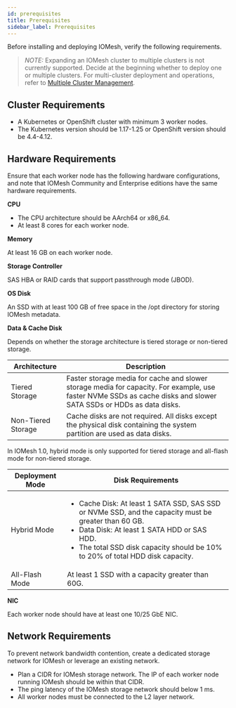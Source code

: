 ```yaml
---
id: prerequisites
title: Prerequisites
sidebar_label: Prerequisites
---
```


Before installing and deploying IOMesh, verify the following requirements.

> _NOTE:_ Expanding an IOMesh cluster to multiple clusters is not currently supported. Decide at the beginning whether to deploy one or multiple clusters. For multi-cluster deployment and operations, refer to [Multiple Cluster Management](../advanced-functions/multiple-cluster-management).

## Cluster Requirements

- A Kubernetes or OpenShift cluster with minimum 3 worker nodes.
- The Kubernetes version should be 1.17-1.25 or OpenShift version should be 4.4-4.12.

## Hardware Requirements 

Ensure that each worker node has the following hardware configurations, and note that IOMesh Community and Enterprise editions have the same hardware requirements.

**CPU**

- The CPU architecture should be AArch64 or x86_64.
- At least 8 cores for each worker node.

**Memory**

At least 16 GB on each worker node.

**Storage Controller**

SAS HBA or RAID cards that support passthrough mode (JBOD). 

**OS Disk**

An SSD with at least 100 GB of free space in the /opt directory for storing IOMesh metadata.

**Data & Cache Disk**

Depends on whether the storage architecture is tiered storage or non-tiered storage.

|Architecture|Description|
|---|---|
|Tiered Storage| Faster storage media for cache and slower storage media for capacity. For example, use faster NVMe SSDs as cache disks and slower SATA SSDs or HDDs as data disks.|
|Non-Tiered Storage|Cache disks are not required. All disks except the physical disk containing the system partition are used as data disks.|

In IOMesh 1.0, hybrid mode is only supported for tiered storage and all-flash mode for non-tiered storage.

|Deployment Mode|Disk Requirements|
|---|---|
|Hybrid Mode|<ul><li>Cache Disk: At least 1 SATA SSD, SAS SSD or NVMe SSD, and the capacity must be greater than 60 GB.</li><li>Data Disk: At least 1 SATA HDD or SAS HDD.</li><li>The total SSD disk capacity should be 10% to 20% of total HDD disk capacity.</li></ul>|
|All-Flash Mode|At least 1 SSD with a capacity greater than 60G.|

**NIC**

Each worker node should have at least one 10/25 GbE NIC.

## Network Requirements

To prevent network bandwidth contention, create a dedicated storage network for IOMesh or leverage an existing network. 

- Plan a CIDR for IOMesh storage network. The IP of each worker node running IOMesh should be within that CIDR.
- The ping latency of the IOMesh storage network should below 1 ms.
- All worker nodes must be connected to the L2 layer network.


